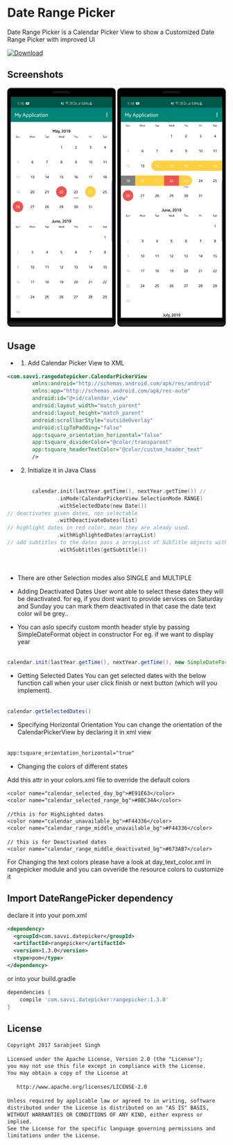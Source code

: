 Date Range Picker 
===================
Date Range Picker is a Calendar Picker View to show a Customized Date Range Picker with improved UI

[ ![Download](https://api.bintray.com/packages/savvisingh/maven/date-range-picker/images/download.svg?version=1.3) ](https://bintray.com/savvisingh/maven/date-range-picker/1.3/link)

Screenshots
-----------
<img src="art/device-2019-05-22-131733.png" alt="alt text" width="250" height="550"> <img src="art/device-2019-05-22-131815.png" alt="alt text" width="250" height="550">

Usage
-----
* 1. Add Calendar Picker View to XML

```xml
<com.savvi.rangedatepicker.CalendarPickerView
        xmlns:android="http://schemas.android.com/apk/res/android"
        xmlns:app="http://schemas.android.com/apk/res-auto"
        android:id="@+id/calendar_view"
        android:layout_width="match_parent"
        android:layout_height="match_parent"
        android:scrollbarStyle="outsideOverlay"
        android:clipToPadding="false"
        app:tsquare_orientation_horizontal="false"
        app:tsquare_dividerColor="@color/transparent"
        app:tsquare_headerTextColor="@color/custom_header_text"
        /> 
 ```
 
* 2. Initialize it in Java Class
      
```kotlin

        calendar.init(lastYear.getTime(), nextYear.getTime()) //
                .inMode(CalendarPickerView.SelectionMode.RANGE)
                .withSelectedDate(new Date())
// deactivates given dates, non selectable
                .withDeactivateDates(list)
// highlight dates in red color, mean they are aleady used.
                .withHighlightedDates(arrayList)
// add subtitles to the dates pass a arrayList of SubTitle objects with date and text
                .withSubtitles(getSubtitle())
                
 
```
 * There are other Selection modes also SINGLE and MULTIPLE
 * Adding Deactivated Dates
  User wont able to select these dates they will be deactivated.
  for eg, if you dont want to provide services on Saturday and Sunday you can mark them deactivated in that case the date text color wil be grey..
  
 * You can aslo specify custom month header style by passing SimpleDateFormat object in constructor
   For eg. if we want to display year

```java

calendar.init(lastYear.getTime(), nextYear.getTime(), new SimpleDateFormat("MMMM, YYYY", Locale.getDefault()));

 ``` 
 
 * Getting Selected Dates
You can get selected dates with the below function call when your user click finish or next button (which will you implement).

```java

calendar.getSelectedDates()

 ``` 
 
 * Specifying Horizontal Orientation
You can change the orientation of the CalendarPickerView by declaring it in xml view

```xml

app:tsquare_orientation_horizontal="true"

 ``` 
 
  * Changing the colors of different states
  
  Add this attr in your colors.xml file to override the default colors
       
    <color name="calendar_selected_day_bg">#E91E63</color>    
    <color name="calendar_selected_range_bg">#8BC34A</color>
    
    //this is for HighLighted dates
    <color name="calendar_unavailable_bg">#F44336</color>
    <color name="calendar_range_middle_unavailable_bg">#F44336</color>
    
    // this is for Deactivated dates
    <color name="calendar_range_middle_deactivated_bg">#673AB7</color>

   For Changing the text colors please have a look at day_text_color.xml in rangepicker module and you can ovveride the resource colors to customize it


 Import DateRangePicker dependency
------------------------------------

declare it into your pom.xml

```xml
<dependency>
  <groupId>com.savvi.datepicker</groupId>
  <artifactId>rangepicker</artifactId>
  <version>1.3.0</version>
  <type>pom</type>
</dependency>
```
or into your build.gradle

```groovy
dependencies {
    compile 'com.savvi.datepicker:rangepicker:1.3.0'
}
```

 License
---------

    Copyright 2017 Sarabjeet Singh

    Licensed under the Apache License, Version 2.0 (the "License");
    you may not use this file except in compliance with the License.
    You may obtain a copy of the License at

       http://www.apache.org/licenses/LICENSE-2.0

    Unless required by applicable law or agreed to in writing, software
    distributed under the License is distributed on an "AS IS" BASIS,
    WITHOUT WARRANTIES OR CONDITIONS OF ANY KIND, either express or implied.
    See the License for the specific language governing permissions and
    limitations under the License.
